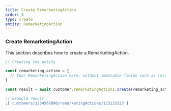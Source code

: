 ```yaml
---
title: Create RemarketingAction
order: 4
type: create
entity: RemarketingAction
---
```


### Create RemarketingAction

This section describes how to create a RemarketingAction.

```javascript
// Creating the entity

const remarketing_action = {
  // Your RemarketingAction here, without immutable fields such as resource_name
}

const result = await customer.remarketingActions.create(remarketing_action)
```

```javascript
// Example result
;['customers/1234567890/remarketingActions/123123123']
```
